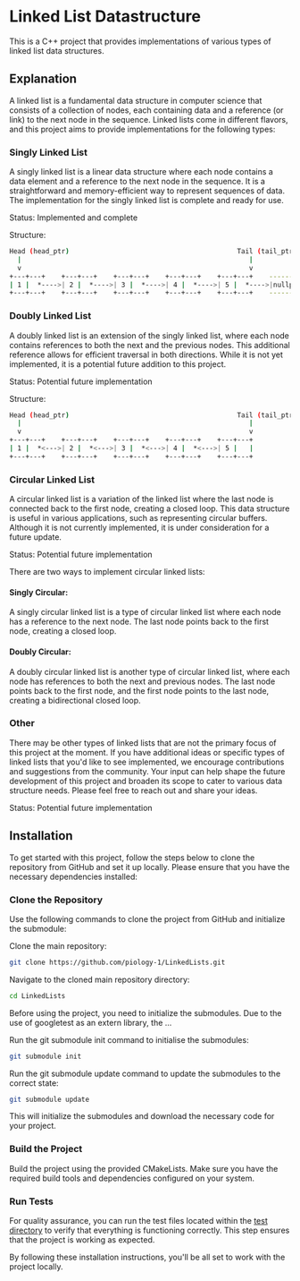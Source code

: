 # Linked List Datastructure

This is a C++ project that provides implementations of various types of linked list data structures.

## Explanation

A linked list is a fundamental data structure in computer science that consists of a collection of nodes, each containing data and a reference (or link) to the next node in the sequence. Linked lists come in different flavors, and this project aims to provide implementations for the following types:

### Singly Linked List

A singly linked list is a linear data structure where each node contains a data element and a reference to the next node in the sequence. It is a straightforward and memory-efficient way to represent sequences of data. The implementation for the singly linked list is complete and ready for use.

Status: Implemented and complete

Structure:

```bash
Head (head_ptr)                                          Tail (tail_ptr)
  |                                                         |
  v                                                         v
+---+---+    +---+---+    +---+---+    +---+---+    +---+---+    ---------
| 1 |  *---->| 2 |  *---->| 3 |  *---->| 4 |  *---->| 5 |  *---->|nullptr|
+---+---+    +---+---+    +---+---+    +---+---+    +---+---+    ---------
```

### Doubly Linked List

A doubly linked list is an extension of the singly linked list, where each node contains references to both the next and the previous nodes. This additional reference allows for efficient traversal in both directions. While it is not yet implemented, it is a potential future addition to this project.

Status: Potential future implementation

Structure:

```bash
Head (head_ptr)                                          Tail (tail_ptr)
  |                                                         |
  v                                                         v
+---+---+    +---+---+    +---+---+    +---+---+    +---+---+
| 1 |  *<--->| 2 |  *<--->| 3 |  *<--->| 4 |  *<--->| 5 |   |
+---+---+    +---+---+    +---+---+    +---+---+    +---+---+
```

### Circular Linked List

A circular linked list is a variation of the linked list where the last node is connected back to the first node, creating a closed loop. This data structure is useful in various applications, such as representing circular buffers. Although it is not currently implemented, it is under consideration for a future update.

Status: Potential future implementation

There are two ways to implement circular linked lists:

#### Singly Circular:

A singly circular linked list is a type of circular linked list where each node has a reference to the next node. The last node points back to the first node, creating a closed loop.

#### Doubly Circular:

A doubly circular linked list is another type of circular linked list, where each node has references to both the next and previous nodes. The last node points back to the first node, and the first node points to the last node, creating a bidirectional closed loop.

### Other

There may be other types of linked lists that are not the primary focus of this project at the moment. If you have additional ideas or specific types of linked lists that you'd like to see implemented, we encourage contributions and suggestions from the community. Your input can help shape the future development of this project and broaden its scope to cater to various data structure needs. Please feel free to reach out and share your ideas.

Status: Potential future implementation

## Installation

To get started with this project, follow the steps below to clone the repository from GitHub and set it up locally. Please ensure that you have the necessary dependencies installed:

### Clone the Repository

Use the following commands to clone the project from GitHub and initialize the submodule:

Clone the main repository:

```bash
git clone https://github.com/piology-1/LinkedLists.git
```

Navigate to the cloned main repository directory:

```bash
cd LinkedLists
```

Before using the project, you need to initialize the submodules. Due to the use of googletest as an extern library, the ...

Run the git submodule init command to initialise the submodules:

```bash
git submodule init
```

Run the git submodule update command to update the submodules to the correct state:

```bash
git submodule update

```

This will initialize the submodules and download the necessary code for your project.

### Build the Project

Build the project using the provided CMakeLists. Make sure you have the required build tools and dependencies configured on your system.

### Run Tests

For quality assurance, you can run the test files located within the [test directory](tests) to verify that everything is functioning correctly. This step ensures that the project is working as expected.

By following these installation instructions, you'll be all set to work with the project locally.

